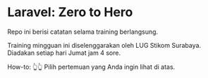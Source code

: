 # Laravel: Zero to Hero 

Repo ini berisi catatan selama training berlangsung. 

Training mingguan ini diselenggarakan oleh LUG Stikom Surabaya. Diadakan setiap hari Jumat jam 4 sore.  

How-to: 👆👆 Pilih pertemuan yang Anda ingin lihat di atas.
